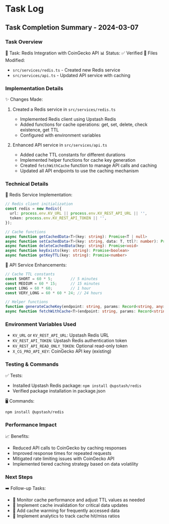 # Task Log

## Task Completion Summary - 2024-03-07

### Task Overview
🎯 Task: Redis Integration with CoinGecko API
📊 Status: ✅ Verified
📂 Files Modified:
- `src/services/redis.ts` - Created new Redis service
- `src/services/api.ts` - Updated API service with caching

### Implementation Details
✨ Changes Made:
1. Created a Redis service in `src/services/redis.ts`
   - Implemented Redis client using Upstash Redis
   - Added functions for cache operations: get, set, delete, check existence, get TTL
   - Configured with environment variables

2. Enhanced API service in `src/services/api.ts`
   - Added cache TTL constants for different durations
   - Implemented helper functions for cache key generation
   - Created `fetchWithCache` function to manage API calls and caching
   - Updated all API endpoints to use the caching mechanism

### Technical Details
🔧 Redis Service Implementation:
```typescript
// Redis client initialization
const redis = new Redis({
  url: process.env.KV_URL || process.env.KV_REST_API_URL || '',
  token: process.env.KV_REST_API_TOKEN || '',
});

// Cache functions
async function getCachedData<T>(key: string): Promise<T | null>
async function setCachedData<T>(key: string, data: T, ttl?: number): Promise<void>
async function deleteCachedData(key: string): Promise<void>
async function keyExists(key: string): Promise<boolean>
async function getKeyTTL(key: string): Promise<number>
```

🔧 API Service Enhancements:
```typescript
// Cache TTL constants
const SHORT = 60 * 5;        // 5 minutes
const MEDIUM = 60 * 15;      // 15 minutes
const LONG = 60 * 60;        // 1 hour
const VERY_LONG = 60 * 60 * 24; // 24 hours

// Helper functions
function generateCacheKey(endpoint: string, params: Record<string, any>): string
async function fetchWithCache<T>(endpoint: string, params: Record<string, any>, ttl: number): Promise<T>
```

### Environment Variables Used
- `KV_URL` or `KV_REST_API_URL`: Upstash Redis URL
- `KV_REST_API_TOKEN`: Upstash Redis authentication token
- `KV_REST_API_READ_ONLY_TOKEN`: Optional read-only token
- `X_CG_PRO_API_KEY`: CoinGecko API key (existing)

### Testing & Commands
✅ Tests:
- Installed Upstash Redis package: `npm install @upstash/redis`
- Verified package installation in package.json

🖥️ Commands:
```bash
npm install @upstash/redis
```

### Performance Impact
📈 Benefits:
- Reduced API calls to CoinGecko by caching responses
- Improved response times for repeated requests
- Mitigated rate limiting issues with CoinGecko API
- Implemented tiered caching strategy based on data volatility

### Next Steps
➡️ Follow-up Tasks:
- 🔴 Monitor cache performance and adjust TTL values as needed
- 🔴 Implement cache invalidation for critical data updates
- 🔴 Add cache warming for frequently accessed data
- 🔴 Implement analytics to track cache hit/miss ratios 